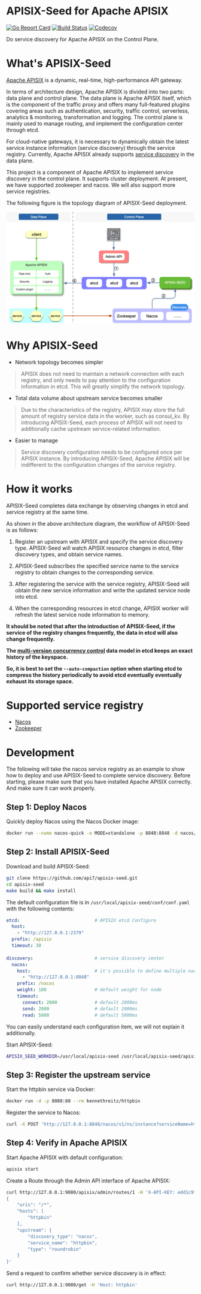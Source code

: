 # APISIX-Seed for Apache APISIX
[![Go Report Card](https://goreportcard.com/badge/github.com/api7/apisix-seed)](https://goreportcard.com/report/github.com/api7/apisix-seed)
[![Build Status](https://github.com/api7/apisix-seed/workflows/unit-test-ci/badge.svg?branch=main)](https://github.com/api7/apisix-seed/actions)
[![Codecov](https://codecov.io/gh/api7/apisix-seed/branch/main/graph/badge.svg)](https://codecov.io/gh/api7/apisix-seed)

Do service discovery for Apache APISIX on the Control Plane.

# What's APISIX-Seed
[Apache APISIX](https://github.com/apache/apisix) is a dynamic, real-time, high-performance API gateway.

In terms of architecture design, Apache APISIX is divided into two parts: data plane and control plane. The data plane is Apache APISIX itself, which is the component of the traffic proxy and offers many full-featured plugins covering areas such as authentication, security, traffic control, serverless, analytics & monitoring, transformation and logging.
The control plane is mainly used to manage routing, and implement the configuration center through etcd.

For cloud-native gateways, it is necessary to dynamically obtain the latest service instance information (service discovery) through the service registry. Currently, Apache APISIX already supports [service discovery](https://github.com/apache/apisix/blob/master/docs/en/latest/discovery.md) in the data plane.

This project is a component of Apache APISIX to implement service discovery in the control plane. It supports cluster deployment. At present, we have supported zookeeper and nacos. We will also support more service registries.

The following figure is the topology diagram of APISIX-Seed deployment.

![apisix-seed overview](./docs/assets/images/apisix-seed-overview.png)

# Why APISIX-Seed
- Network topology becomes simpler

> APISIX does not need to maintain a network connection with each registry, and only needs to pay attention to the configuration information in etcd. This will greatly simplify the network topology.

- Total data volume about upstream service becomes smaller
> Due to the characteristics of the registry, APISIX may store the full amount of registry service data in the worker, such as consul_kv. By introducing APISIX-Seed, each process of APISIX will not need to additionally cache upstream service-related information.

- Easier to manage
> Service discovery configuration needs to be configured once per APISIX instance. By introducing APISIX-Seed, Apache APISIX will be indifferent to the configuration changes of the service registry.

# How it works
APISIX-Seed completes data exchange by observing changes in etcd and service registry at the same time.

As shown in the above architecture diagram, the workflow of APISIX-Seed is as follows:

1. Register an upstream with APISIX and specify the service discovery type. APISIX-Seed will watch APISIX resource changes in etcd, filter discovery types, and obtain service names.

2. APISIX-Seed subscribes the specified service name to the service registry to obtain changes to the corresponding service.

3. After registering the service with the service registry, APISIX-Seed will obtain the new service information and write the updated service node into etcd.

4. When the corresponding resources in etcd change, APISIX worker will refresh the latest service node information to memory.

**It should be noted that after the introduction of APISIX-Seed, if the service of the registry changes frequently, the data in etcd will also change frequently.**

**The [multi-version concurrency control](https://etcd.io/docs/v3.5/learning/api/#revisions) data model in etcd keeps an exact history of the keyspace.**

**So, it is best to set the `--auto-compaction` option when starting etcd to compress the history periodically to avoid etcd eventually eventually exhaust its storage space.**

# Supported service registry

- [Nacos](#step-1-deploy-nacos)
- [Zookeeper](docs/en/latest/zookeeper.md)

# Development

The following will take the nacos service registry as an example to show how to deploy and use APISIX-Seed to complete service discovery. Before starting, please make sure that you have installed Apache APISIX correctly. And make sure it can work properly.

## Step 1: Deploy Nacos

Quickly deploy Nacos using the Nacos Docker image:
```bash
docker run --name nacos-quick -e MODE=standalone -p 8848:8848 -d nacos/nacos-server:2.0.2
```

## Step 2: Install APISIX-Seed

Download and build APISIX-Seed:
```bash
git clone https://github.com/api7/apisix-seed.git
cd apisix-seed
make build && make install
```

The default configuration file is in `/usr/local/apisix-seed/conf/conf.yaml` with the following contents:
```yaml
etcd:                            # APISIX etcd Configure
  host:
    - "http://127.0.0.1:2379"
  prefix: /apisix
  timeout: 30

discovery:                       # service discovery center
  nacos:
    host:                        # it's possible to define multiple nacos hosts addresses of the same nacos cluster.
      - "http://127.0.0.1:8848"
    prefix: /nacos
    weight: 100                  # default weight for node
    timeout:
      connect: 2000              # default 2000ms
      send: 2000                 # default 2000ms
      read: 5000                 # default 5000ms
```
You can easily understand each configuration item, we will not explain it additionally.

Start APISIX-Seed:
```bash
APISIX_SEED_WORKDIR=/usr/local/apisix-seed /usr/local/apisix-seed/apisix-seed
```

## Step 3: Register the upstream service

Start the httpbin service via Docker:
```bash
docker run -d -p 8080:80 --rm kennethreitz/httpbin
```

Register the service to Nacos:
```bash
curl -X POST 'http://127.0.0.1:8848/nacos/v1/ns/instance?serviceName=httpbin&ip=127.0.0.1&port=8080'
```

## Step 4: Verify in Apache APISIX

Start Apache APISIX with default configuration:
```bash
apisix start
```

Create a Route through the Admin API interface of Apache APISIX:
```bash
curl http://127.0.0.1:9080/apisix/admin/routes/1 -H 'X-API-KEY: edd1c9f034335f136f87ad84b625c8f1' -X PUT -i -d '
{
    "uris": "/*",
    "hosts": [
        "httpbin"
    ],
    "upstream": {
        "discovery_type": "nacos",
        "service_name": "httpbin",
        "type": "roundrobin"
    }
}'
```

Send a request to confirm whether service discovery is in effect:
```bash
curl http://127.0.0.1:9080/get -H 'Host: httpbin'
```

